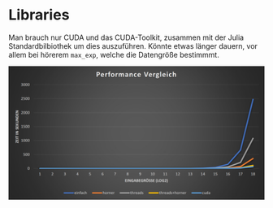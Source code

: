 # Libraries

Man brauch nur CUDA und das CUDA-Toolkit, zusammen mit der Julia Standardbilbiothek um dies auszuführen.
Könnte etwas länger dauern, vor allem bei hörerem `max_exp`, welche die Datengröße bestimmmt.

<img src="vgl1.png">
